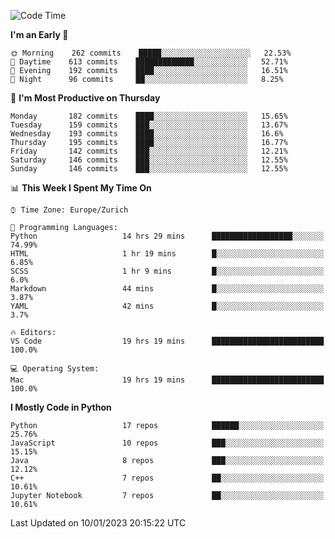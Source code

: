 <!--START_SECTION:waka-->
![Code Time](http://img.shields.io/badge/Code%20Time-2%2C548%20hrs%2022%20mins-blue)

**I'm an Early 🐤** 

```text
🌞 Morning    262 commits    █████░░░░░░░░░░░░░░░░░░░░   22.53% 
🌆 Daytime    613 commits    █████████████░░░░░░░░░░░░   52.71% 
🌃 Evening    192 commits    ████░░░░░░░░░░░░░░░░░░░░░   16.51% 
🌙 Night      96 commits     ██░░░░░░░░░░░░░░░░░░░░░░░   8.25%

```
📅 **I'm Most Productive on Thursday** 

```text
Monday       182 commits    ████░░░░░░░░░░░░░░░░░░░░░   15.65% 
Tuesday      159 commits    ███░░░░░░░░░░░░░░░░░░░░░░   13.67% 
Wednesday    193 commits    ████░░░░░░░░░░░░░░░░░░░░░   16.6% 
Thursday     195 commits    ████░░░░░░░░░░░░░░░░░░░░░   16.77% 
Friday       142 commits    ███░░░░░░░░░░░░░░░░░░░░░░   12.21% 
Saturday     146 commits    ███░░░░░░░░░░░░░░░░░░░░░░   12.55% 
Sunday       146 commits    ███░░░░░░░░░░░░░░░░░░░░░░   12.55%

```


📊 **This Week I Spent My Time On** 

```text
⌚︎ Time Zone: Europe/Zurich

💬 Programming Languages: 
Python                   14 hrs 29 mins      ██████████████████░░░░░░░   74.99% 
HTML                     1 hr 19 mins        █░░░░░░░░░░░░░░░░░░░░░░░░   6.85% 
SCSS                     1 hr 9 mins         █░░░░░░░░░░░░░░░░░░░░░░░░   6.0% 
Markdown                 44 mins             █░░░░░░░░░░░░░░░░░░░░░░░░   3.87% 
YAML                     42 mins             █░░░░░░░░░░░░░░░░░░░░░░░░   3.7%

🔥 Editors: 
VS Code                  19 hrs 19 mins      █████████████████████████   100.0%

💻 Operating System: 
Mac                      19 hrs 19 mins      █████████████████████████   100.0%

```

**I Mostly Code in Python** 

```text
Python                   17 repos            ██████░░░░░░░░░░░░░░░░░░░   25.76% 
JavaScript               10 repos            ███░░░░░░░░░░░░░░░░░░░░░░   15.15% 
Java                     8 repos             ███░░░░░░░░░░░░░░░░░░░░░░   12.12% 
C++                      7 repos             ██░░░░░░░░░░░░░░░░░░░░░░░   10.61% 
Jupyter Notebook         7 repos             ██░░░░░░░░░░░░░░░░░░░░░░░   10.61%

```



 Last Updated on 10/01/2023 20:15:22 UTC
<!--END_SECTION:waka-->　　
